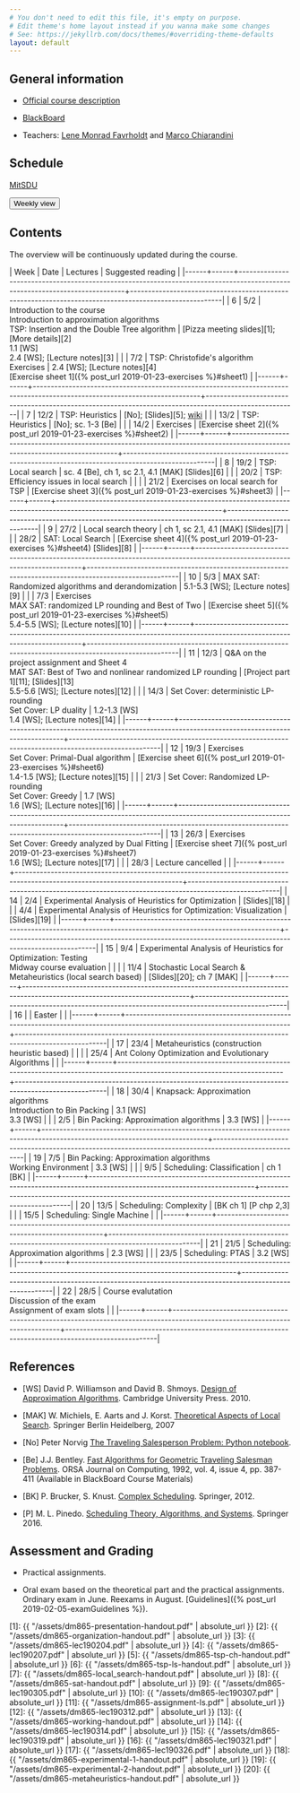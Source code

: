 ```yaml
---
# You don't need to edit this file, it's empty on purpose.
# Edit theme's home layout instead if you wanna make some changes
# See: https://jekyllrb.com/docs/themes/#overriding-theme-defaults
layout: default
---
```



## General information

- [Official course description](https://odinlister.sdu.dk/fagbesk/internkode/DM865/en)

- [BlackBoard](https://e-learn.sdu.dk/webapps/blackboard/execute/courseMain?course_id=_401855_1)

- Teachers: [Lene Monrad Favrholdt](http://www.imada.sdu.dk/~lenem/) and [Marco Chiarandini](http://www.imada.sdu.dk/~marco)


## Schedule



<a href="https://mitsdu.sdu.dk/skema/activity/N340040101/f19">MitSDU</a>


<button onclick="myFunction('h1')" class="w3-btn w3-cell
w3-left-align">Weekly view<i class="fa fa-caret-down"></i></button>
<div id="h1" class="w3-container w3-hide">

<div class="w3-responsive">


<div w3-include-html="./assets/dm865.html"></div> 
<script>
w3.includeHTML();
</script>
</div>
</div>




## Contents 

The overview will be continuously updated during the course.

| Week | Date | Lectures  	                                                                                                         | Suggested reading                                                                                     |
|------+------+----------------------------------------------------------------------------------------------------------------------------+-------------------------------------------------------------------------------------------------------|
|    6 | 5/2  | Introduction to the course <br> Introduction to approximation algorithms <br> TSP: Insertion and the Double Tree algorithm | [Pizza meeting slides][1]; [More details][2] <br> 1.1 [WS] <br> 2.4 [WS]; [Lecture notes][3]          |
|      | 7/2  | TSP: Christofide's algorithm <br> Exercises                                                                                | 2.4 [WS]; [Lecture notes][4]  <br> [Exercise sheet 1]({% post_url 2019-01-23-exercises %}#sheet1)     |
|------+------+----------------------------------------------------------------------------------------------------------------------------+-------------------------------------------------------------------------------------------------------|
|    7 | 12/2 | TSP: Heuristics                                                                                                            | [No]; [Slides][5];  [wiki](https://en.wikipedia.org/wiki/Held%E2%80%93Karp_algorithm)                 |
|      | 13/2 | TSP: Heuristics                                                                                                            | [No]; sc. 1-3 [Be]                                                                                    |
|      | 14/2 | Exercises                                                                                                                  | [Exercise sheet 2]({% post_url 2019-01-23-exercises %}#sheet2)                                        |
|------+------+----------------------------------------------------------------------------------------------------------------------------+-------------------------------------------------------------------------------------------------------|
|    8 | 19/2 | TSP: Local search                                                                                                          | sc. 4 [Be], ch 1, sc 2.1, 4.1 [MAK]  [Slides][6]                                                      |
|      | 20/2 | TSP: Efficiency issues in local search                                                                                     |                                                                                                       |
|      | 21/2 | Exercises on local search for TSP                                                                                          | [Exercise sheet 3]({% post_url 2019-01-23-exercises %}#sheet3)                                        |
|------+------+----------------------------------------------------------------------------------------------------------------------------+-------------------------------------------------------------------------------------------------------|
|    9 | 27/2 | Local search theory                                                                                                        | ch 1, sc 2.1, 4.1 [MAK] [Slides][7]                                                                   |
|      | 28/2 | SAT: Local Search                                                                                                          | [Exercise sheet 4]({% post_url 2019-01-23-exercises %}#sheet4)  [Slides][8]                           |
|------+------+----------------------------------------------------------------------------------------------------------------------------+-------------------------------------------------------------------------------------------------------|
|   10 | 5/3  | MAX SAT: Randomized algorithms and derandomization                                                                         | 5.1-5.3 [WS]; [Lecture notes][9]                                                                      |
|      | 7/3  | Exercises <br> MAX SAT: randomized LP rounding and Best of Two                                                             | [Exercise sheet 5]({% post_url 2019-01-23-exercises %}#sheet5) <br> 5.4-5.5 [WS]; [Lecture notes][10] |
|------+------+----------------------------------------------------------------------------------------------------------------------------+-------------------------------------------------------------------------------------------------------|
|   11 | 12/3 | Q&A on the project assignment and Sheet 4 <br> MAT SAT: Best of Two and nonlinear randomized LP rounding                   | [Project part 1][11]; [Slides][13] <br> 5.5-5.6 [WS]; [Lecture notes][12]                             |
|      | 14/3 | Set Cover: deterministic LP-rounding <br> Set Cover: LP duality                                                            | 1.2-1.3 [WS] <br> 1.4 [WS]; [Lecture notes][14]                                                       |
|------+------+----------------------------------------------------------------------------------------------------------------------------+-------------------------------------------------------------------------------------------------------|
|   12 | 19/3 | Exercises <br> Set Cover: Primal-Dual algorithm                                                                            | [Exercise sheet 6]({% post_url 2019-01-23-exercises %}#sheet6) <br> 1.4-1.5 [WS]; [Lecture notes][15] |
|      | 21/3 | Set Cover: Randomized LP-rounding <br> Set Cover: Greedy                                                                   | 1.7 [WS] <br> 1.6 [WS]; [Lecture notes][16]                                                           |
|------+------+----------------------------------------------------------------------------------------------------------------------------+-------------------------------------------------------------------------------------------------------|
|   13 | 26/3 | Exercises <br> Set Cover: Greedy analyzed by Dual Fitting                                                                  | [Exercise sheet 7]({% post_url 2019-01-23-exercises %}#sheet7) <br> 1.6 [WS]; [Lecture notes][17]     |
|      | 28/3 | Lecture cancelled                                                                                                          |                                                                                                       |
|------+------+----------------------------------------------------------------------------------------------------------------------------+-------------------------------------------------------------------------------------------------------|
|   14 | 2/4  | Experimental Analysis of Heuristics for Optimization                                                                       | [Slides][18]                                                                                          |
|      | 4/4  | Experimental Analysis of Heuristics for Optimization: Visualization                                                        | [Slides][19]                                                                                          |
|------+------+----------------------------------------------------------------------------------------------------------------------------+-------------------------------------------------------------------------------------------------------|
|   15 | 9/4  | Experimental Analysis of Heuristics for Optimization: Testing <br> Midway course evaluation                                |                                                                                                       |
|      | 11/4 | Stochastic Local Search & Metaheuristics (local search based)                                                              | [Slides][20];  ch 7 [MAK]                                                                             |
|------+------+----------------------------------------------------------------------------------------------------------------------------+-------------------------------------------------------------------------------------------------------|
|   16 |      | Easter                                                                                                                     |                                                                                                       |
|------+------+----------------------------------------------------------------------------------------------------------------------------+-------------------------------------------------------------------------------------------------------|
|   17 | 23/4 | Metaheuristics (construction heuristic based)                                                                              |                                                                                                       |
|      | 25/4 | Ant Colony Optimization and   Evolutionary Algorithms                                                                      |                                                                                                       |
|------+------+----------------------------------------------------------------------------------------------------------------------------+-------------------------------------------------------------------------------------------------------|
|   18 | 30/4 | Knapsack: Approximation algorithms <br> Introduction to Bin Packing                                                        | 3.1 [WS] <br> 3.3 [WS]                                                                                |
|      | 2/5  | Bin Packing: Approximation algorithms                                                                                      | 3.3 [WS]                                                                                              |
|------+------+----------------------------------------------------------------------------------------------------------------------------+-------------------------------------------------------------------------------------------------------|
|   19 | 7/5  | Bin Packing: Approximation algorithms <br> Working Environment                                                             | 3.3 [WS]                                                                                              |
|      | 9/5  | Scheduling: Classification                                                                                                 | ch 1 [BK]                                                                                             |
|------+------+----------------------------------------------------------------------------------------------------------------------------+-------------------------------------------------------------------------------------------------------|
|   20 | 13/5 | Scheduling: Complexity                                                                                                     | [BK ch 1] [P chp 2,3]                                                                                 |
|      | 15/5 | Scheduling: Single Machine                                                                                                 |                                                                                                       |
|------+------+----------------------------------------------------------------------------------------------------------------------------+-------------------------------------------------------------------------------------------------------|
|   21 | 21/5 | Scheduling: Approximation algorithms                                                                                       | 2.3 [WS]                                                                                              |
|      | 23/5 | Scheduling: PTAS                                                                                                           | 3.2 [WS]                                                                                              |
|------+------+----------------------------------------------------------------------------------------------------------------------------+-------------------------------------------------------------------------------------------------------|
|   22 | 28/5 | Course evalutation <br> Discussion of the exam <br> Assignment of exam slots                                               |                                                                                                       |
|------+------+----------------------------------------------------------------------------------------------------------------------------+-------------------------------------------------------------------------------------------------------|


## References 

- [WS] David P. Williamson and David
  B. Shmoys. [Design of Approximation Algorithms](http://www.designofapproxalgs.com/). Cambridge
  University Press. 2010.

- [MAK] W. Michiels, E. Aarts and J. Korst. [Theoretical Aspects of Local Search](http://dx.doi.org/10.1007/978-3-540-35854-1). Springer Berlin Heidelberg, 2007


- [No] Peter Norvig [The Traveling Salesperson Problem: Python notebook](http://nbviewer.jupyter.org/url/norvig.com/ipython/TSP.ipynb).

- [Be]
  J.J. Bentley. [Fast Algorithms for Geometric Traveling Salesman Problems](http://dx.doi.org/10.1287/ijoc.4.4.387). ORSA
  Journal on Computing, 1992, vol. 4, issue 4, pp. 387-411 (Available in
  BlackBoard Course Materials)


- [BK] P. Brucker, S. Knust. [Complex
  Scheduling](https://doi.org/10.1007/978-3-642-23929-8). Springer, 2012.

- [P] M. L. Pinedo. [Scheduling Theory, Algorithms, and Systems](https://doi.org/10.1007/978-3-319-26580-3). Springer 2016.  





## Assessment and Grading

- Practical assignments. 

- Oral exam based on the theoretical part and the practical
  assignments. Ordinary exam in June. Reexams in August. [Guidelines]({% post_url 2019-02-05-examGuidelines %}).


[1]: {{ "/assets/dm865-presentation-handout.pdf" | absolute_url }}
[2]: {{ "/assets/dm865-organization-handout.pdf" | absolute_url }}
[3]: {{ "/assets/dm865-lec190204.pdf" | absolute_url }}
[4]: {{ "/assets/dm865-lec190207.pdf" | absolute_url }}
[5]: {{ "/assets/dm865-tsp-ch-handout.pdf" | absolute_url }}
[6]: {{ "/assets/dm865-tsp-ls-handout.pdf" | absolute_url }}
[7]: {{ "/assets/dm865-local_search-handout.pdf" | absolute_url }}
[8]: {{ "/assets/dm865-sat-handout.pdf" | absolute_url }}
[9]: {{ "/assets/dm865-lec190305.pdf" | absolute_url }}
[10]: {{ "/assets/dm865-lec190307.pdf" | absolute_url }}
[11]: {{ "/assets/dm865-assignment-ls.pdf" | absolute_url }}
[12]: {{ "/assets/dm865-lec190312.pdf" | absolute_url }}
[13]: {{ "/assets/dm865-working-handout.pdf" | absolute_url }}
[14]: {{ "/assets/dm865-lec190314.pdf" | absolute_url }}
[15]: {{ "/assets/dm865-lec190319.pdf" | absolute_url }}
[16]: {{ "/assets/dm865-lec190321.pdf" | absolute_url }}
[17]: {{ "/assets/dm865-lec190326.pdf" | absolute_url }}
[18]: {{ "/assets/dm865-experimental-1-handout.pdf" | absolute_url }}
[19]: {{ "/assets/dm865-experimental-2-handout.pdf" | absolute_url }}
[20]: {{ "/assets/dm865-metaheuristics-handout.pdf" | absolute_url }}

